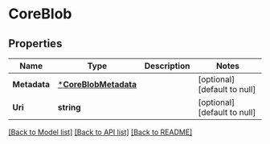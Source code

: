 # CoreBlob

## Properties
Name | Type | Description | Notes
------------ | ------------- | ------------- | -------------
**Metadata** | [***CoreBlobMetadata**](coreBlobMetadata.md) |  | [optional] [default to null]
**Uri** | **string** |  | [optional] [default to null]

[[Back to Model list]](../README.md#documentation-for-models) [[Back to API list]](../README.md#documentation-for-api-endpoints) [[Back to README]](../README.md)


